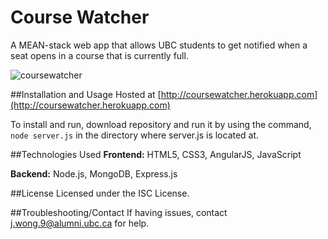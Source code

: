# Course Watcher

A MEAN-stack web app that allows UBC students to get notified when a seat opens in a course that is currently full. 

![coursewatcher](https://cloud.githubusercontent.com/assets/11794656/13901242/395250ec-edda-11e5-8979-1c39bf7a769a.gif)

##Installation and Usage
Hosted at [http://coursewatcher.herokuapp.com](http://coursewatcher.herokuapp.com)

To install and run, download repository and run it by using the command, ```node server.js``` in the directory where server.js is located at.

##Technologies Used
**Frontend:** HTML5, CSS3, AngularJS, JavaScript

**Backend:** Node.js, MongoDB, Express.js

##License
Licensed under the ISC License.

##Troubleshooting/Contact
If having issues, contact j.wong.9@alumni.ubc.ca for help.
